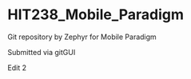 # HIT238_Mobile_Paradigm

Git repository by Zephyr for Mobile Paradigm

Submitted via gitGUI

Edit 2